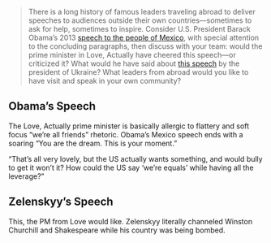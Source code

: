 > There is a long history of famous leaders traveling abroad to deliver speeches to audiences outside their own countries—sometimes to ask for help, sometimes to inspire. Consider U.S. President Barack Obama’s 2013 [speech to the people of Mexico](https://obamawhitehouse.archives.gov/the-press-office/2013/05/03/remarks-president-people-mexico), with special attention to the concluding paragraphs, then discuss with your team: would the prime minister in Love, Actually have cheered this speech—or criticized it? What would he have said about [this speech](https://www.theguardian.com/world/2022/mar/08/thirteen-days-of-struggle-volodymyr-zelenskiys-speech-to-uk-parliament-transcript) by the president of Ukraine? What leaders from abroad would you like to have visit and speak in your own community?

## Obama’s Speech

The Love, Actually prime minister is basically allergic to flattery and soft focus “we’re all friends” rhetoric. Obama’s Mexico speech ends with a soaring “You are the dream. This is your moment.”

“That’s all very lovely, but the US actually wants something, and would bully to get it won’t it? How could the US say ‘we’re equals’ while having all the leverage?”

## Zelenskyy’s Speech

This, the PM from Love would like. Zelenskyy literally channeled Winston Churchill and Shakespeare while his country was being bombed.
